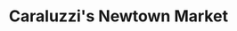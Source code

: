 ---
title: "Caraluzzi's Newtown Market"
url: /newtown/caraluzzis-newtown-market/
shop: supermarket
---